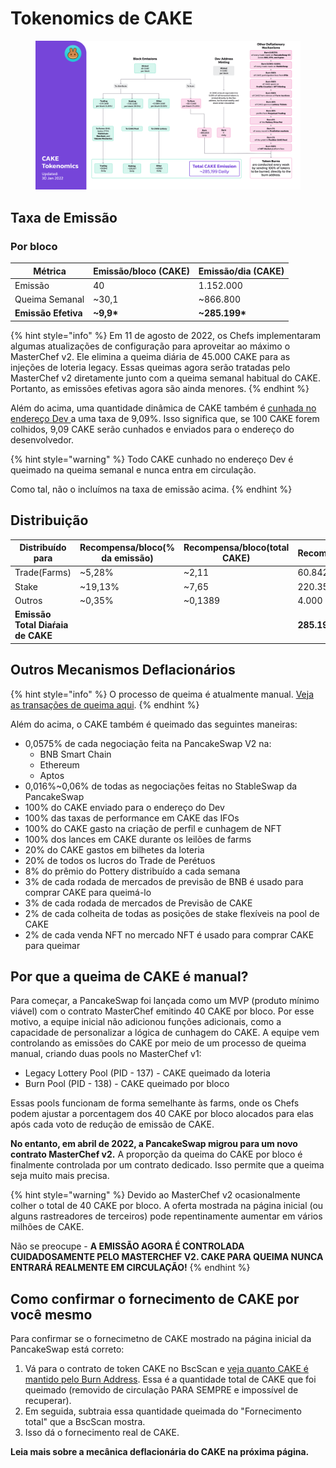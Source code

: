 # Tokenomics de CAKE

<figure><img src="../../.gitbook/assets/image (9).png" alt=""><figcaption></figcaption></figure>

## **Taxa de Emissão** <a href="#emission-rate" id="emission-rate"></a>

### **Por bloco**

| **Métrica**         | **Emissão/bloco (CAKE)** | **Emissão/dia (CAKE)** |
| ------------------- | ------------------------ | ---------------------- |
| Emissão             | 40                       | 1.152.000              |
| Queima Semanal      | \~30,1                   | \~866.800              |
| **Emissão Efetiva** | **\~9,9\***              | **\~285.199\***        |

{% hint style="info" %}
Em 11 de agosto de 2022, os Chefs implementaram algumas atualizações de configuração para aproveitar ao máximo o MasterChef v2. Ele elimina a queima diária de 45.000 CAKE para as injeções de loteria legacy. Essas queimas agora serão tratadas pelo MasterChef v2 diretamente junto com a queima semanal habitual do CAKE. Portanto, as emissões efetivas agora são ainda menores.
{% endhint %}

Além do acima, uma quantidade dinâmica de CAKE também é [cunhada no endereço Dev ](https://bscscan.com/address/0xceba60280fb0ecd9a5a26a1552b90944770a4a0e#tokentxns)a uma taxa de 9,09%. Isso significa que, se 100 CAKE forem colhidos, 9,09 CAKE serão cunhados e enviados para o endereço do desenvolvedor.

{% hint style="warning" %}
Todo CAKE cunhado no endereço Dev é queimado na queima semanal e nunca entra em circulação.&#x20;

Como tal, não o incluímos na taxa de emissão acima.
{% endhint %}

## Distribuição <a href="#distribution" id="distribution"></a>

| Distribuído para                   | Recompensa/bloco(% da emissão) | Recompensa/bloco(total CAKE) | Recompensa/dia      |
| ---------------------------------- | ------------------------------ | ---------------------------- | ------------------- |
| Trade(Farms)                       | \~5,28%                        | \~2,11                       | 60.842 (aprox)      |
| Stake                              | \~19,13%                       | \~7,65                       | 220.357 (aprox)     |
| Outros                             | \~0,35%                        | \~0,1389                     | 4.000 (aprox)       |
| **Emissão Total Diaŕaia de CAKE**  | ​                              | ​                            | **285.199 (aprox)** |

## **Outros Mecanismos Deflacionários** <a href="#other-deflationary-mechanics" id="other-deflationary-mechanics"></a>

{% hint style="info" %}
O processo de queima é atualmente manual. [Veja as transações de queima aqui](https://bscscan.com/token/0x0e09fabb73bd3ade0a17ecc321fd13a19e81ce82?a=0x000000000000000000000000000000000000dead).
{% endhint %}

Além do acima, o CAKE também é queimado das seguintes maneiras:

* 0,0575% de cada negociação feita na PancakeSwap V2 na:&#x20;
  * BNB Smart Chain&#x20;
  * Ethereum&#x20;
  * Aptos&#x20;
* 0,016%\~0,06% de todas as negociações feitas no StableSwap da PancakeSwap&#x20;
* 100% do CAKE enviado para o endereço do Dev&#x20;
* 100% das taxas de performance em CAKE das IFOs&#x20;
* 100% do CAKE gasto na criação de perfil e cunhagem de NFT&#x20;
* 100% dos lances em CAKE durante os leilões de farms&#x20;
* 20% do CAKE gastos em bilhetes da loteria&#x20;
* 20% de todos os lucros do Trade de Perétuos&#x20;
* 8% do prêmio do Pottery distribuído a cada semana&#x20;
* 3% de cada rodada de mercados de previsão de BNB é usado para comprar CAKE para queimá-lo&#x20;
* 3% de cada rodada de mercados de Previsão de CAKE&#x20;
* 2% de cada colheita de todas as posições de stake flexíveis na pool de CAKE&#x20;
* 2% de cada venda NFT no mercado NFT é usado para comprar CAKE para queimar

## Por que a queima de CAKE é manual?

Para começar, a PancakeSwap foi lançada como um MVP (produto mínimo viável) com o contrato MasterChef emitindo 40 CAKE por bloco. Por esse motivo, a equipe inicial não adicionou funções adicionais, como a capacidade de personalizar a lógica de cunhagem do CAKE. A equipe vem controlando as emissões do CAKE por meio de um processo de queima manual, criando duas pools no MasterChef v1:

* Legacy Lottery Pool (PID - 137) - CAKE queimado da loteria
* Burn Pool (PID - 138) - CAKE queimado por bloco

Essas pools funcionam de forma semelhante às farms, onde os Chefs podem ajustar a porcentagem dos 40 CAKE por bloco alocados para elas após cada voto de redução de emissão de CAKE.&#x20;

**No entanto, em abril de 2022, a PancakeSwap migrou para um novo contrato MasterChef v2.** A proporção da queima do CAKE por bloco é finalmente controlada por um contrato dedicado. Isso permite que a queima seja muito mais precisa.

{% hint style="warning" %}
Devido ao MasterChef v2 ocasionalmente colher o total de 40 CAKE por bloco. A oferta mostrada na página inicial (ou alguns rastreadores de terceiros) pode repentinamente aumentar em vários milhões de CAKE.&#x20;

Não se preocupe - **A EMISSÃO AGORA É CONTROLADA CUIDADOSAMENTE PELO MASTERCHEF V2. CAKE PARA QUEIMA NUNCA ENTRARÁ REALMENTE EM CIRCULAÇÃO!**
{% endhint %}

## Como confirmar o fornecimento de CAKE por você mesmo

Para confirmar se o fornecimetno de CAKE mostrado na página inicial da PancakeSwap está correto:

1. Vá para o contrato de token CAKE no BscScan e [veja quanto CAKE é mantido pelo Burn Address](https://bscscan.com/token/0x0e09fabb73bd3ade0a17ecc321fd13a19e81ce82#balances). Essa é a quantidade total de CAKE que foi queimado (removido de circulação PARA SEMPRE e impossível de recuperar).&#x20;
2. Em seguida, subtraia essa quantidade queimada do "Fornecimento total" que a BscScan mostra.&#x20;
3. Isso dá o fornecimento real de CAKE.

**Leia mais sobre a mecânica deflacionária do CAKE na próxima página.**

